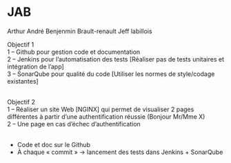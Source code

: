 # JAB
Arthur André 
Benjenmin Brault-renault
Jeff labillois

Objectif 1 <br>
1	– Github pour gestion code et documentation <br>
2	– Jenkins pour l’automatisation des tests [Réaliser pas de tests unitaires et intégration de l’app] <br>
3	– SonarQube pour qualité du code [Utiliser les normes de style/codage existantes] <br> <br>

Objectif 2 <br>
1	– Réaliser un site Web [NGINX] qui permet de visualiser 2 pages différentes à partir d’une authentification réussie (Bonjour Mr/Mme X) <br>
2	– Une page en cas d’échec d’authentification <br> <br>

-	Code et doc sur le Github <br>
-	À chaque « commit » -> lancement des tests dans Jenkins + SonarQube
